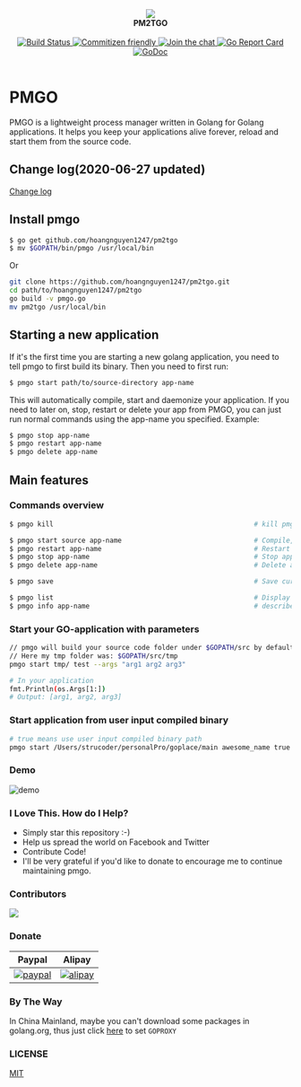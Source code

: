 <div align="center">
<a>
   <img src="https://i.loli.net/2018/12/06/5c08b9a294c29.png">
</a>
<br/>
<b>PM2TGO</b>
<br/><br/>
<a href="https://circleci.com/gh/hoangnguyen1247/pm2tgo">
<img src="https://circleci.com/gh/hoangnguyen1247/pm2tgo.svg?&style=shield&circle-token=0fa8ccfc85928edc54a0d7d848cbc784e31813ff" alt="Build Status">
</a>

<a href="http://commitizen.github.io/cz-cli">
  <img src="https://img.shields.io/badge/commitizen-friendly-brightgreen.svg" alt="Commitizen friendly" />
</a>

<a href="https://gitter.im/getpmgo/Lobby?utm_source=badge&utm_medium=badge&utm_campaign=pr-badge&utm_content=badge">
  <img src="https://badges.gitter.im/getpmgo/Lobby.svg" alt="Join the chat" />
</a>

<a href="https://goreportcard.com/report/github.com/hoangnguyen1247/pm2tgo">
  <img src="https://goreportcard.com/badge/github.com/hoangnguyen1247/pm2tgo" alt="Go Report Card" />
</a>

<a href="https://godoc.org/github.com/hoangnguyen1247/pm2tgo">
  <img src="https://godoc.org/github.com/hoangnguyen1247/pm2tgo?status.svg" alt="GoDoc" />
</a>
<br/><br/>
</div>


# PMGO 
PMGO is a lightweight process manager written in Golang for Golang applications. It helps you keep your applications alive forever, reload and start them from the source code.



## Change log(2020-06-27 updated)

[Change log](./changelog.md)


## Install pmgo

```bash
$ go get github.com/hoangnguyen1247/pm2tgo
$ mv $GOPATH/bin/pmgo /usr/local/bin
```

Or
```bash
git clone https://github.com/hoangnguyen1247/pm2tgo.git
cd path/to/hoangnguyen1247/pm2tgo
go build -v pmgo.go
mv pm2tgo /usr/local/bin
```


## Starting a new application
If it's the first time you are starting a new golang application, you need to tell pmgo to first build its binary. Then you need to first run:
```bash
$ pmgo start path/to/source-directory app-name
```

This will automatically compile, start and daemonize your application. If you need to later on, stop, restart or delete your app from PMGO, you can just run normal commands using the app-name you specified. Example:
```bash
$ pmgo stop app-name
$ pmgo restart app-name
$ pmgo delete app-name
```

## Main features

### Commands overview

```bash
$ pmgo kill                                                  # kill pmgo daemon process

$ pmgo start source app-name                                 # Compile, start, daemonize and auto  restart application.
$ pmgo restart app-name                                      # Restart a previously saved process
$ pmgo stop app-name                                         # Stop application.
$ pmgo delete app-name                                       # Delete application forever.

$ pmgo save                                                  # Save current process list

$ pmgo list                                                  # Display status for each app.
$ pmgo info app-name                                         # describe importance parameters of a process name
```

### Start your GO-application with parameters
```bash
// pmgo will build your source code folder under $GOPATH/src by default
// Here my tmp folder was: $GOPATH/src/tmp
pmgo start tmp/ test --args "arg1 arg2 arg3"

# In your application
fmt.Println(os.Args[1:])
# Output: [arg1, arg2, arg3]
```


### Start application from user input compiled binary

```bash
# true means use user input compiled binary path
pmgo start /Users/strucoder/personalPro/goplace/main awesome_name true --args="arg1 arg2 arg3"
```

### Demo
![demo](https://i.loli.net/2018/12/06/5c08bbd407b35.png)

### I Love This. How do I Help?

- Simply star this repository :-)
- Help us spread the world on Facebook and Twitter
- Contribute Code!
- I'll be very grateful if you'd like to donate to encourage me to continue maintaining pmgo.


### Contributors
<a href="https://github.com/hoangnguyen1247/pm2tgo/graphs/contributors">
  <img src="https://contributors-img.web.app/image?repo=hoangnguyen1247/pm2tgo" />
</a>

### Donate

|      **Paypal**       |        **Alipay**         |
| :------------------------: | :------------------------: |
| [![paypal](https://img.shields.io/badge/Donate-PayPal-green.svg)](https://www.paypal.me/strucoder) | [![alipay](https://img.shields.io/badge/Donate-alipay-blue.svg)](https://i.loli.net/2018/11/29/5bff95e2d29df.png) |

### By The Way
In China Mainland, maybe you can't download some packages in golang.org, thus just click [here](https://goproxy.io/zh/) to set `GOPROXY`
### LICENSE

[MIT](https://github.com/hoangnguyen1247/pm2tgo/blob/master/LICENSE)
